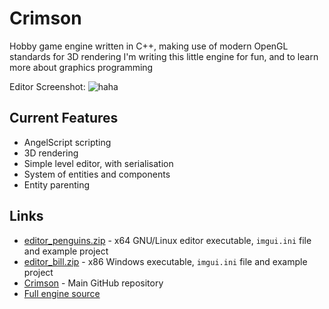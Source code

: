 # Crimson

Hobby game engine written in C++, making use of modern OpenGL standards for 3D rendering
I'm writing this little engine for fun, and to learn more about graphics programming

Editor Screenshot:
![haha](https://georgelamb.net/media/crimson_screenshot_00_full.png)

## Current Features
 - AngelScript scripting
 - 3D rendering
 - Simple level editor, with serialisation
 - System of entities and components
 - Entity parenting

## Links
 - [editor_penguins.zip](https://georgelamb.net/content/crimson/editor_penguins.zip) - x64 GNU/Linux editor executable, `imgui.ini` file and example project
 - [editor_bill.zip](https://georgelamb.net/content/crimson/editor_bill.zip) - x86 Windows executable, `imgui.ini` file and example project
 - [Crimson](https://github.com/georgelam6/Crimson) - Main GitHub repository
 - [Full engine source](https://github.com/georgelam6/Crimson/tree/master/crimson/src)
